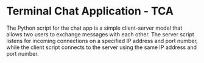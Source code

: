 # Terminal Chat Application - TCA
The Python script for the chat app is a simple client-server model that allows two users to exchange messages with each other. The server script listens for incoming connections on a specified IP address and port number, while the client script connects to the server using the same IP address and port number.
